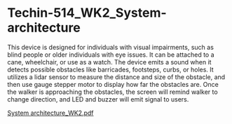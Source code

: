 # Techin-514_WK2_System-architecture

This device is designed for individuals with visual impairments, such as blind people or older individuals with eye issues. It can be attached to a cane, wheelchair, or use as a watch. The device emits a sound when it detects possible obstacles like barricades, footsteps, curbs, or holes. It utilizes a lidar sensor to measure the distance and size of the obstacle, and then use gauge stepper motor to display how far the obstacles are. Once the walker is approaching the obstacles, the screen will remind walker to change direction, and LED and buzzer will emit signal to users.


[System architecture_WK2.pdf](https://github.com/cguoo0/Techin-514_WK2_System-architecture/files/13959659/System.architecture_WK2.pdf)
